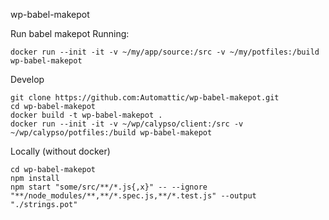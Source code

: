 wp-babel-makepot

Run babel makepot Running:

```
docker run --init -it -v ~/my/app/source:/src -v ~/my/potfiles:/build wp-babel-makepot
```

Develop

```
git clone https://github.com:Automattic/wp-babel-makepot.git
cd wp-babel-makepot
docker build -t wp-babel-makepot .
docker run --init -it -v ~/wp/calypso/client:/src -v ~/wp/calypso/potfiles:/build wp-babel-makepot
```

Locally (without docker)

```
cd wp-babel-makepot
npm install
npm start "some/src/**/*.js{,x}" -- --ignore "**/node_modules/**,**/*.spec.js,**/*.test.js" --output "./strings.pot"
```
